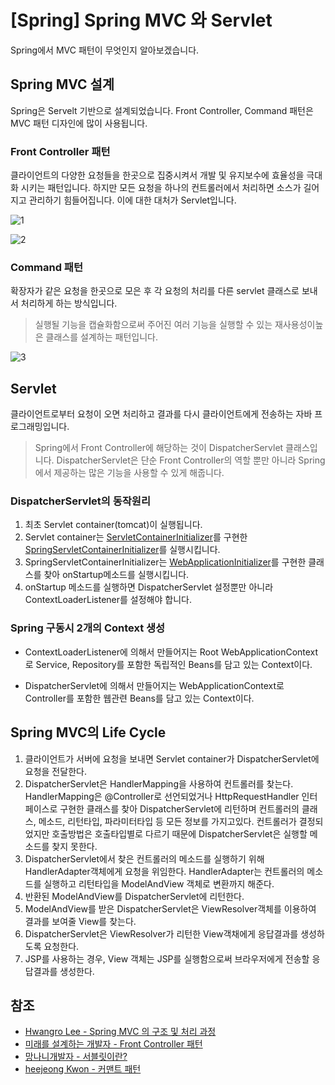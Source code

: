 # [Spring] Spring MVC 와 Servlet

Spring에서 MVC 패턴이 무엇인지 알아보겠습니다.



## Spring MVC 설계

Spring은 Servelt 기반으로 설계되었습니다. Front Controller, Command 패턴은 MVC 패턴 디자인에 많이 사용됩니다.



### Front Controller 패턴

클라이언트의 다양한 요청들을 한곳으로 집중시켜서 개발 및 유지보수에 효율성을 극대화 시키는 패턴입니다. 하지만 모든 요청을 하나의 컨트롤러에서 처리하면 소스가 길어지고 관리하기 힘들어집니다. 이에 대한 대처가 Servlet입니다.

![1](1.png)

![2](2.png)



### Command 패턴

확장자가 같은 요청을 한곳으로 모은 후 각 요청의 처리를 다른 servlet 클래스로 보내서 처리하게 하는 방식입니다.

> 실행될 기능을 캡슐화함으로써 주어진 여러 기능을 실행할 수 있는 재사용성이높은 클래스를 설계하는 패턴입니다.

![3](3.png)



## Servlet

클라이언트로부터 요청이 오면 처리하고 결과를 다시 클라이언트에게 전송하는 자바 프로그래밍입니다.

> Spring에서 Front Controller에 해당하는 것이 DispatcherServlet 클래스입니다. DispatcherServlet은 단순 Front Controller의 역할 뿐만 아니라 Spring에서 제공하는 많은 기능을 사용할 수 있게 해줍니다.



### DispatcherServlet의 동작원리

1. 최초 Servlet container(tomcat)이 실행됩니다.
2. Servlet container는 [ServletContainerInitializer](https://docs.oracle.com/javaee/7/api/javax/servlet/ServletContainerInitializer.html?is-external=true)를 구현한 [SpringServletContainerInitializer](https://docs.spring.io/spring/docs/current/javadoc-api/org/springframework/web/SpringServletContainerInitializer.html)를 실행시킵니다.
3. SpringServletContainerInitializer는 [WebApplicationInitializer](https://docs.spring.io/spring/docs/current/javadoc-api/org/springframework/web/WebApplicationInitializer.html)를 구현한 클래스를 찾아 onStartup메소드를 실행시킵니다.
4. onStartup 메소드를 실행하면 DispatcherServlet 설정뿐만 아니라 ContextLoaderListener를 설정해야 합니다.



### Spring 구동시 2개의 Context 생성

* ContextLoaderListener에 의해서 만들어지는 Root WebApplicationContext로 Service, Repository를 포함한 독립적인 Beans를 담고 있는 Context이다.

* DispatcherServlet에 의해서 만들어지는 WebApplicationContext로 Controller를 포함한 웹관련 Beans를 담고 있는 Context이다.



## Spring MVC의 Life Cycle

1. 클라이언트가 서버에 요청을 보내면 Servlet container가 DispatcherServlet에 요청을 전달한다.
2. DispatcherServlet은 HandlerMapping을 사용하여 컨트롤러를 찾는다. HandlerMapping은 @Controller로 선언되었거나 HttpRequestHandler 인터페이스로 구현한 클래스를 찾아 DispatcherServlet에 리턴하며 컨트롤러의 클래스, 메소드, 리턴타입, 파라미터타입 등 모든 정보를 가지고있다. 컨트롤러가 결정되었지만 호출방법은 호출타입별로 다르기 때문에 DispatcherServlet은 실행할 메소드를 찾지 못한다.
3. DispatcherServlet에서 찾은 컨트롤러의 메소드를 실행하기 위해 HandlerAdapter객체에게 요청을 위임한다. HandlerAdapter는 컨트롤러의 메소드를 실행하고 리턴타입을 ModelAndView 객체로 변환까지 해준다.
4. 반환된 ModelAndView를 DispatcherServlet에 리턴한다.
5. ModelAndView를 받은 DispatcherServlet은 ViewResolver객체를 이용하여 결과를 보여줄 View를 찾는다.
6. DispatcherServlet은 ViewResolver가 리턴한 View객채에게 응답결과를 생성하도록 요청한다.
7. JSP를 사용하는 경우, View 객체는 JSP를 실행함으로써 브라우저에게 전송할 응답결과를 생성한다.



## 참조

* [Hwangro Lee - Spring MVC 의 구조 및 처리 과정](https://lhr0419.medium.com/spring-mvc-%EC%9D%98-%EA%B5%AC%EC%A1%B0-%EB%B0%8F-%EC%B2%98%EB%A6%AC-%EA%B3%BC%EC%A0%95-4fc9ac7798eb)
* [미래를 설계하는 개발자 - Front Controller 패턴](https://chrismare.tistory.com/entry/FrontController-%ED%8C%A8%ED%84%B4-Command-%ED%8C%A8%ED%84%B4-%EC%98%88%EC%A0%9C)
* [망나니개발자 - 서블릿이란?](https://mangkyu.tistory.com/14)
* [heejeong Kwon - 커맨트 패턴](https://gmlwjd9405.github.io/2018/07/07/command-pattern.html)



